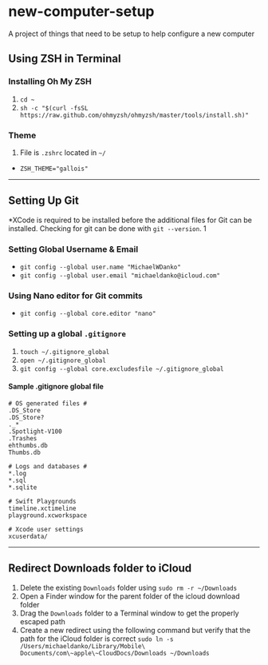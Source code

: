 # new-computer-setup
A project of things that need to be setup to help configure a new computer

## Using ZSH in Terminal

### Installing Oh My ZSH
1. `cd ~`
2. `sh -c "$(curl -fsSL https://raw.github.com/ohmyzsh/ohmyzsh/master/tools/install.sh)"`

### Theme
1. File is `.zshrc` located in `~/`
- `ZSH_THEME="gallois"`

---
## Setting Up Git
*XCode is required to be installed before the additional files for Git can be installed. Checking for git can be done with `git --version`.
1
### Setting Global Username & Email
- `git config --global user.name "MichaelWDanko"`
- `git config --global user.email "michaeldanko@icloud.com"`

### Using Nano editor for Git commits
- `git config --global core.editor "nano"`

### Setting up a global  `.gitignore`
1. `touch ~/.gitignore_global`
2. `open ~/.gitignore_global`
3. `git config --global core.excludesfile ~/.gitignore_global`

#### Sample .gitignore global file
```
# OS generated files #
.DS_Store
.DS_Store?
._*
.Spotlight-V100
.Trashes
ehthumbs.db
Thumbs.db

# Logs and databases #
*.log
*.sql
*.sqlite

# Swift Playgrounds
timeline.xctimeline
playground.xcworkspace

# Xcode user settings
xcuserdata/
```
---

## Redirect Downloads folder to iCloud
1. Delete the existing `Downloads` folder using `sudo rm -r ~/Downloads`
2. Open a Finder window for the parent folder of the icloud download folder
3. Drag the `Downloads` folder to a Terminal window to get the properly escaped path
4. Create a new redirect using the following command but verify that the path for the iCloud folder is correct `sudo ln -s /Users/michaeldanko/Library/Mobile\ Documents/com\~apple\~CloudDocs/Downloads ~/Downloads`